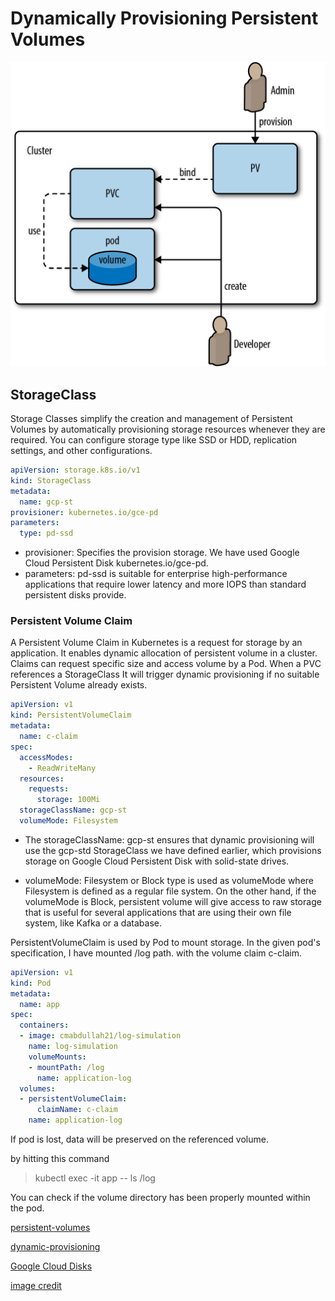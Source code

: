 # Dynamically Provisioning Persistent Volumes


![Persistent Volume](/assets/img/pv.png)


## StorageClass
Storage Classes simplify the creation and management of Persistent Volumes 
by automatically provisioning storage resources whenever they are required.
You can configure storage type like SSD or HDD, replication settings, and other configurations.

```yaml
apiVersion: storage.k8s.io/v1
kind: StorageClass
metadata:
  name: gcp-st
provisioner: kubernetes.io/gce-pd
parameters:
  type: pd-ssd
```

- provisioner: Specifies the provision storage. We have used Google Cloud Persistent Disk kubernetes.io/gce-pd.
- parameters: pd-ssd is suitable for enterprise high-performance applications that require lower latency and more IOPS than standard persistent disks provide.

### Persistent Volume Claim

A Persistent Volume Claim in Kubernetes is a request for storage by an application.
It enables dynamic allocation of persistent volume in a cluster.
Claims can request specific size and access volume by a Pod. When a PVC references a StorageClass 
It will trigger dynamic provisioning if no suitable Persistent Volume already exists.

```yaml
apiVersion: v1
kind: PersistentVolumeClaim
metadata:
  name: c-claim
spec:
  accessModes:
    - ReadWriteMany
  resources:
    requests:
      storage: 100Mi
  storageClassName: gcp-st
  volumeMode: Filesystem
```
- The storageClassName: gcp-st ensures that dynamic provisioning will use the gcp-std StorageClass we have defined earlier, 
which provisions storage on Google Cloud Persistent Disk with solid-state drives.

- volumeMode: Filesystem or Block type is used as volumeMode where Filesystem is defined as a regular file system. 
On the other hand, if the volumeMode is Block, persistent volume will give access to raw storage that is useful 
for several applications that are using their own file system, like Kafka or a database.

PersistentVolumeClaim is used by Pod to mount storage. In the given pod's specification, I have mounted /log path.
with the volume claim c-claim.

```yaml
apiVersion: v1
kind: Pod
metadata:
  name: app
spec:
  containers:
  - image: cmabdullah21/log-simulation
    name: log-simulation
    volumeMounts:
    - mountPath: /log
      name: application-log
  volumes:
  - persistentVolumeClaim:
      claimName: c-claim
    name: application-log
```

If pod is lost, data will be preserved on the referenced volume.

by hitting this command
> kubectl exec -it app -- ls /log

You can check if the volume directory has been properly mounted within the pod.

[persistent-volumes](https://kubernetes.io/docs/concepts/storage/persistent-volumes/)

[dynamic-provisioning](https://kubernetes.io/docs/concepts/storage/dynamic-provisioning/)

[Google Cloud Disks](https://cloud.google.com/compute/docs/disks)

[image credit](https://refine.dev/blog/kubernetes-persistent-volumes/#basic-explanation-of-persistent-volumes-pv-and-persistent-volume-claims-pvc)
